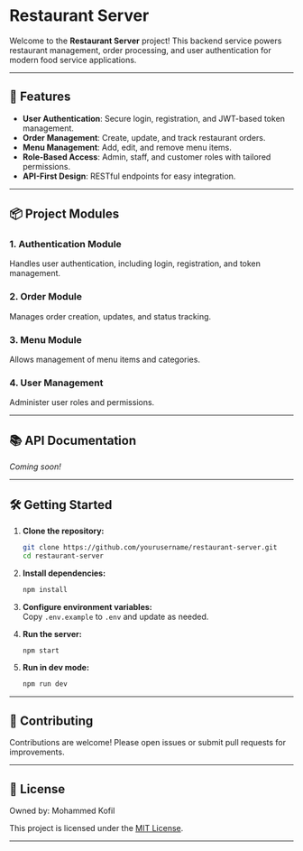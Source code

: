 # Restaurant Server

Welcome to the **Restaurant Server** project! This backend service powers restaurant management, order processing, and user authentication for modern food service applications.

---

## 🚀 Features

- **User Authentication**: Secure login, registration, and JWT-based token management.
- **Order Management**: Create, update, and track restaurant orders.
- **Menu Management**: Add, edit, and remove menu items.
- **Role-Based Access**: Admin, staff, and customer roles with tailored permissions.
- **API-First Design**: RESTful endpoints for easy integration.

---

## 📦 Project Modules

### 1. Authentication Module

Handles user authentication, including login, registration, and token management.

### 2. Order Module

Manages order creation, updates, and status tracking.

### 3. Menu Module

Allows management of menu items and categories.

### 4. User Management

Administer user roles and permissions.

---

## 📚 API Documentation

_Coming soon!_

<!-- TODO: Add detailed API documentation with endpoint descriptions and examples. -->

---

## 🛠️ Getting Started

1. **Clone the repository:**

   ```bash
   git clone https://github.com/yourusername/restaurant-server.git
   cd restaurant-server
   ```

2. **Install dependencies:**

   ```bash
   npm install
   ```

3. **Configure environment variables:**  
   Copy `.env.example` to `.env` and update as needed.

4. **Run the server:**
   ```bash
   npm start
   ```
5. **Run in dev mode:**
   ```bash
   npm run dev
   ```

---

## 🤝 Contributing

Contributions are welcome! Please open issues or submit pull requests for improvements.

---

## 📄 License

Owned by: Mohammed Kofil

This project is licensed under the [MIT License](LICENSE).

---
